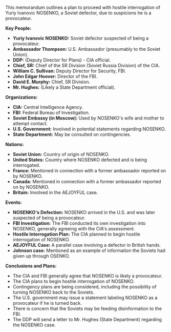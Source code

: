 This memorandum outlines a plan to proceed with hostile interrogation of Yuriy Ivanovic NOSENKO, a Soviet defector, due to suspicions he is a provocateur.

**Key People:**

*   **Yuriy Ivanovic NOSENKO:** Soviet defector suspected of being a provocateur.
*   **Ambassador Thompson:** U.S. Ambassador (presumably to the Soviet Union).
*   **DDP:** (Deputy Director for Plans) - CIA official.
*   **Chief, SR:** Chief of the SR Division (Soviet Russia Division) of the CIA.
*   **William C. Sullivan:** Deputy Director for Security, FBI.
*   **John Edgar Hoover:** Director of the FBI.
*   **David E. Murphy:** Chief, SR Division.
*   **Mr. Hughes:** (Likely a State Department official).

**Organizations:**

*   **CIA:** Central Intelligence Agency.
*   **FBI:** Federal Bureau of Investigation.
*   **Soviet Embassy (in Moscow):** Used by NOSENKO's wife and mother to attempt contact.
*   **U.S. Government:** Involved in potential statements regarding NOSENKO.
*   **State Department:** May be consulted on contingencies.

**Nations:**

*   **Soviet Union:** Country of origin of NOSENKO.
*   **United States:** Country where NOSENKO defected and is being interrogated.
*   **France:** Mentioned in connection with a former ambassador reported on by NOSENKO.
*   **Canada:** Mentioned in connection with a former ambassador reported on by NOSENKO.
*   **Britain:** Involved in the AEJOYFUL case.

**Events:**

*   **NOSENKO's Defection:** NOSENKO arrived in the U.S. and was later suspected of being a provocateur.
*   **FBI Investigation:** The FBI conducted its own investigation into NOSENKO, generally agreeing with the CIA's assessment.
*   **Hostile Interrogation Plan:** The CIA planned to begin hostile interrogation of NOSENKO.
*   **AEJOYFUL Case:** A parallel case involving a defector in British hands.
*   **Johnson case:** Mentioned as an example of information the Soviets had given up through OSENKO.

**Conclusions and Plans:**

*   The CIA and FBI generally agree that NOSENKO is likely a provocateur.
*   The CIA plans to begin hostile interrogation of NOSENKO.
*   Contingency plans are being considered, including the possibility of turning NOSENKO back to the Soviets.
*   The U.S. government may issue a statement labeling NOSENKO as a provocateur if he is turned back.
*   There is concern that the Soviets may be feeding disinformation to the FBI.
*   The DDP will send a letter to Mr. Hughes (State Department) regarding the NOSENKO case.
